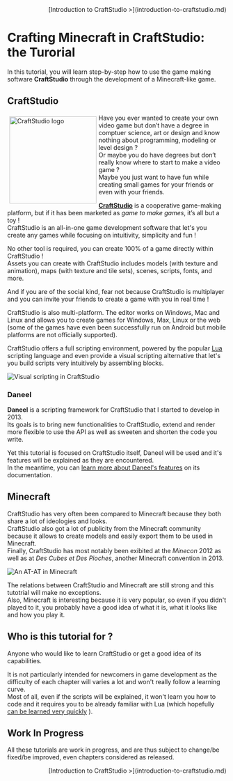<style type="text/css">
.float-left {
    float: left;
    margin: 5px;
}
.text-align-right {
    text-align: right;
}
</style>
<div class="text-align-right">
[Introduction to CraftStudio >](introduction-to-craftstudio.md)
</div>

# Crafting Minecraft in CraftStudio: the Turorial

In this tutorial, you will learn step-by-step how to use the game making software **CraftStudio** through the development of a Minecraft-like game.


## CraftStudio

<a href="http://craftstud.io" title="Go to CraftStudio's website">
    <img class="float-left" src="https://dl.dropboxusercontent.com/u/51314747/CraftStudio/MinecraftTutorial/img/tutorial-introduction/craftstudio-logo.png" alt="CraftStudio logo" height="200px">
</a>

Have you ever wanted to create your own video game but don’t have a degree in comptuer science, art or design and know nothing about programming, modeling or level design ?  
Or maybe you do have degrees but don’t really know where to start to make a video game ?  
Maybe you just want to have fun while creating small games for your friends or even with your friends.

**[CraftStudio](http://craftstud.io "Go to CraftStudio's website")** is a cooperative game-making platform, but if it has been marketed as *game to make games*, it’s all but a toy !  
CraftStudio is an all-in-one game development software that let's you create any games while focusing on intuitivity, simplicity and fun !  

No other tool is required, you can create 100% of a game directly within CraftStudio !  
Assets you can create with CraftStudio includes models (with texture and animation), maps (with texture and tile sets), scenes, scripts, fonts, and more.  

And if you are of the social kind, fear not because CraftStudio is multiplayer and you can invite your friends to create a game with you in real time !

CraftStudio is also multi-platform. The editor works on Windows, Mac and Linux and allows you to create games for Windows, Max, Linux or the web (some of the games have even been successfully run on Android but mobile platforms are not officially supported).

CraftStudio offers a full scripting environment, powered by the popular [Lua](http://www.lua.org) scripting language and even provide a visual scripting alternative that let's you build scripts very intuitively by assembling blocks.

![Visual scripting in CraftStudio](https://dl.dropboxusercontent.com/u/51314747/CraftStudio/MinecraftTutorial/img/tutorial-introduction/VisualScripting.png "Visual scripting in CraftStudio")


### Daneel

**Daneel** is a scripting framework for CraftStudio that I started to develop in 2013.  
Its goals is to bring new functionalities to CraftStudio, extend and render more flexible to use the API as well as sweeten and shorten the code you write.  

Yet this tutorial is focused on CraftStudio itself, Daneel will be used and it's features will be explained as they are encountered.  
In the meantime, you can [learn more about Daneel's features](http://daneel.florentpoujol.fr) on its documentation.


## Minecraft

CraftStudio has very often been compared to Minecraft because they both share a lot of ideologies and looks.  
CraftStudio also got a lot of publicity from the Minecraft community because it allows to create models and easily export them to be used in Minecraft.  
Finally, CraftStudio has most notably been exibited at the *Minecon* 2012 as well as at *Des Cubes et Des Pioches*, another Minecraft convention in 2013. 

![An AT-AT in Minecraft](https://dl.dropboxusercontent.com/u/51314747/CraftStudio/MinecraftTutorial/img/tutorial-introduction/ATAT.png "An AT-AT, made in CraftStudio, viewed in Minecraft")

The relations between CraftStudio and Minecraft are still strong and this tutotrial will make no exceptions.  
Also, Minecraft is interesting because it is very popular, so even if you didn't played to it, you probably have a good idea of what it is, what it looks like and how you play it.  


## Who is this tutorial for ?

Anyone who would like to learn CraftStudio or get a good idea of its capabilities.  

It is not particularly intended for newcomers in game development as the difficulty of each chapter will varies a lot and won't really follow a learning curve.  
Most of all, even if the scripts will be explained, it won't learn you how to code and it requires you to be already familiar with Lua (which hopefully [can be learned very quickly](http://stackoverflow.com/a/8097810/1977849) ).


## Work In Progress

All these tutorials are work in progress, and are thus subject to change/be fixed/be improved, even chapters considered as released.  
<div class="text-align-right">
[Introduction to CraftStudio >](introduction-to-craftstudio.md)
</div>
